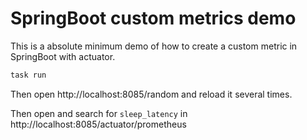 # SpringBoot custom metrics demo

This is a absolute minimum demo of how to create a custom metric in SpringBoot with actuator.


```sh
task run
```

Then open
http://localhost:8085/random and reload it several times.

Then open and search for `sleep_latency` in
http://localhost:8085/actuator/prometheus